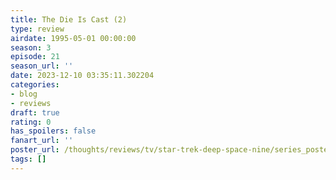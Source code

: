 ```yaml
---
title: The Die Is Cast (2)
type: review
airdate: 1995-05-01 00:00:00
season: 3
episode: 21
season_url: ''
date: 2023-12-10 03:35:11.302204
categories:
- blog
- reviews
draft: true
rating: 0
has_spoilers: false
fanart_url: ''
poster_url: /thoughts/reviews/tv/star-trek-deep-space-nine/series_poster.jpg
tags: []
---
```


